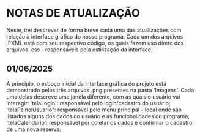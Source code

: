 # NOTAS DE ATUALIZAÇÃO
  Neste, irei descrever de forma breve cada uma das atualizações com relação à interface gráfica do nosso programa. Cada um dos arquivos .FXML está com seu respectivo código, os quais fazem uso direto dos arquivos
  .css - responsáveis pela estilização da interface.

## 01/06/2025
  A princípio, o esboço inicial da interface gráfica do projeto está demonstrado pelos três arquivos .png presentes na pasta 'Imagens'. Cada uma delas descreve uma janela diferente, com as quais o usuário vai 
  interagir: 'telaLogin': responsável pelo login/cadastro do usuário; 'telaPainelUsuario": responsável pelo menu principal - local onde são listados alguns dos dados do usuário e as funcionalidades do programa;
  'telaCalendario': responsável por coletar os dados e confirmar o cadastro de uma nova reserva;
